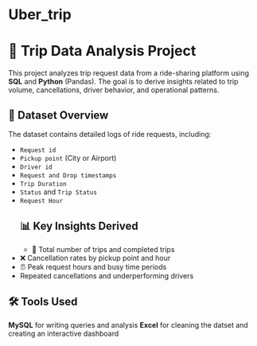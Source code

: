# Uber_trip
# 🚕 Trip Data Analysis Project

This project analyzes trip request data from a ride-sharing platform using **SQL** and **Python** (Pandas). The goal is to derive insights related to trip volume, cancellations, driver behavior, and operational patterns.

## 📁 Dataset Overview

The dataset contains detailed logs of ride requests, including:

- `Request id`
- `Pickup point` (City or Airport)
- `Driver id`
- `Request and Drop timestamps`
- `Trip Duration`
- `Status` and `Trip Status`
- `Request Hour`
  ## 📊 Key Insights Derived
  - 🚗 Total number of trips and completed trips  
- ❌ Cancellation rates by pickup point and hour  
- ⏰ Peak request hours and busy time periods
- Repeated cancellations and underperforming drivers
## 🛠️ Tools Used
 **MySQL** for writing queries and analysis
 **Excel** for cleaning the datset and creating an interactive dashboard
 
